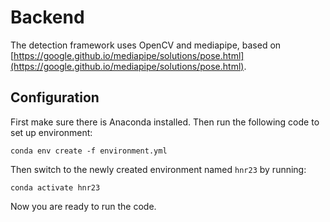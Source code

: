 # Backend

The detection framework uses OpenCV and mediapipe, based on [https://google.github.io/mediapipe/solutions/pose.html](https://google.github.io/mediapipe/solutions/pose.html).

## Configuration
First make sure there is Anaconda installed. Then run the following code to set up environment:
```
conda env create -f environment.yml
```

Then switch to the newly created environment named `hnr23` by running:
```
conda activate hnr23
```
Now you are ready to run the code.